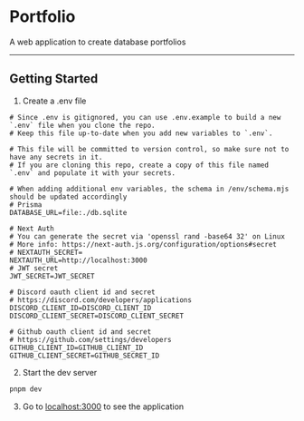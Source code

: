 # Portfolio

A web application to create database portfolios

---

## Getting Started

1. Create a .env file
```
# Since .env is gitignored, you can use .env.example to build a new `.env` file when you clone the repo.
# Keep this file up-to-date when you add new variables to `.env`.

# This file will be committed to version control, so make sure not to have any secrets in it.
# If you are cloning this repo, create a copy of this file named `.env` and populate it with your secrets.

# When adding additional env variables, the schema in /env/schema.mjs should be updated accordingly
# Prisma
DATABASE_URL=file:./db.sqlite

# Next Auth
# You can generate the secret via 'openssl rand -base64 32' on Linux
# More info: https://next-auth.js.org/configuration/options#secret
# NEXTAUTH_SECRET=
NEXTAUTH_URL=http://localhost:3000
# JWT secret
JWT_SECRET=JWT_SECRET

# Discord oauth client id and secret
# https://discord.com/developers/applications
DISCORD_CLIENT_ID=DISCORD_CLIENT_ID
DISCORD_CLIENT_SECRET=DISCORD_CLIENT_SECRET

# Github oauth client id and secret
# https://github.com/settings/developers
GITHUB_CLIENT_ID=GITHUB_CLIENT_ID
GITHUB_CLIENT_SECRET=GITHUB_SECRET_ID
```

2. Start the dev server
```bash
pnpm dev
```
3. Go to [localhost:3000](http://localhost:3000) to see the application
